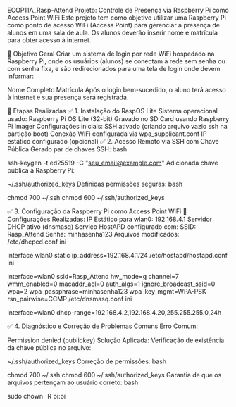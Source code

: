  ECOP11A_Rasp-Attend
Projeto: Controle de Presença via Raspberry Pi como Access Point WiFi
Este projeto tem como objetivo utilizar uma Raspberry Pi como ponto de acesso WiFi (Access Point) para gerenciar a presença de alunos em uma sala de aula. Os alunos deverão inserir nome e matrícula para obter acesso à internet.

🎯 Objetivo Geral
Criar um sistema de login por rede WiFi hospedado na Raspberry Pi, onde os usuários (alunos) se conectam à rede sem senha ou com senha fixa, e são redirecionados para uma tela de login onde devem informar:

Nome Completo
Matrícula
Após o login bem-sucedido, o aluno terá acesso à internet e sua presença será registrada.

🧩 Etapas Realizadas
✅ 1. Instalação do RaspOS Lite
Sistema operacional usado: Raspberry Pi OS Lite (32-bit)
Gravado no SD Card usando Raspberry Pi Imager
Configurações iniciais:
SSH ativado (criando arquivo vazio ssh na partição boot)
Conexão WiFi configurada via wpa_supplicant.conf
IP estático configurado (opcional)
✅ 2. Acesso Remoto via SSH com Chave Pública
Gerado par de chaves SSH:
bash

ssh-keygen -t ed25519 -C "seu_email@example.com"
Adicionada chave pública à Raspberry Pi:

~/.ssh/authorized_keys
Definidas permissões seguras:
bash

chmod 700 ~/.ssh
chmod 600 ~/.ssh/authorized_keys


✅ 3. Configuração da Raspberry Pi como Access Point WiFi
🔧 Configurações Realizadas:
IP Estático para wlan0: 192.168.4.1
Servidor DHCP ativo (dnsmasq)
Serviço HostAPD configurado com:
SSID: Rasp_Attend
Senha: minhasenha123
Arquivos modificados:
/etc/dhcpcd.conf
ini

interface wlan0
static ip_address=192.168.4.1/24
/etc/hostapd/hostapd.conf
ini

interface=wlan0
ssid=Rasp_Attend
hw_mode=g
channel=7
wmm_enabled=0
macaddr_acl=0
auth_algs=1
ignore_broadcast_ssid=0
wpa=2
wpa_passphrase=minhasenha123
wpa_key_mgmt=WPA-PSK
rsn_pairwise=CCMP
/etc/dnsmasq.conf
ini


interface=wlan0
dhcp-range=192.168.4.2,192.168.4.20,255.255.255.0,24h

✅ 4. Diagnóstico e Correção de Problemas Comuns
Erro Comum:

Permission denied (publickey)
Solução Aplicada:
Verificação de existência da chave pública no arquivo:


~/.ssh/authorized_keys
Correção de permissões:
bash

chmod 700 ~/.ssh
chmod 600 ~/.ssh/authorized_keys
Garantia de que os arquivos pertençam ao usuário correto:
bash

sudo chown -R pi:pi 
